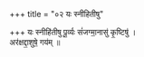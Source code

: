 +++
title = "०२ यः स्नीहितीषु"

+++
यः स्नीहि॑तीषु पू॒र्व्यः सं॑जग्मा॒नासु॑ कृ॒ष्टिषु॑ ।  
अर॑क्षद्दा॒शुषे॒ गय॑म् ॥